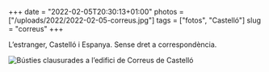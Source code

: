 +++
date = "2022-02-05T20:30:13+01:00"
photos = ["/uploads/2022/2022-02-05-correus.jpg"]
tags = ["fotos", "Castelló"]
slug = "correus"
+++

L’estranger, Castelló i Espanya. Sense dret a correspondència.

<img alt="Bústies clausurades a l’edifici de Correus de Castelló" src="/uploads/2022/2022-02-05-correus.jpg">
